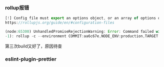 ### rollup报错
```js
[!] Config file must export an options object, or an array of options objects
https://rollupjs.org/guide/en/#configuration-files

(node:65300) UnhandledPromiseRejectionWarning: Error: Command failed with exit code 1 (Unknown system error
-1): rollup -c --environment COMMIT:aa6c67e,NODE_ENV:production,TARGET:compiler-sfc,TYPES:true,PROD_ONLY:true
```

第三次build又好了，原因待查

### eslint-plugin-prettier

